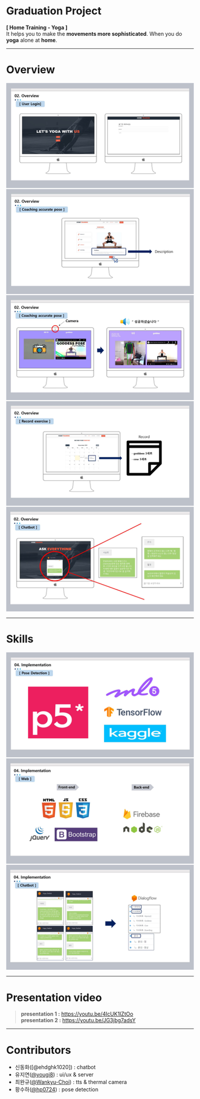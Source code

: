 
# Graduation Project

**[ Home Training - Yoga ]**   
It helps you to make the **movements more sophisticated**. When you do **yoga** alone at **home**.   

***   

# Overview

![overview1](https://github.com/yougi8/graduation-project/blob/main/images/overview1.JPG)  
![overview2](https://github.com/yougi8/graduation-project/blob/main/images/overview2.JPG)  
![overview3](https://github.com/yougi8/graduation-project/blob/main/images/overeview3.JPG)  
![overview4](https://github.com/yougi8/graduation-project/blob/main/images/overview4.JPG)  
![overview5](https://github.com/yougi8/graduation-project/blob/main/images/overview5.JPG)   

***   

# Skills
![skill1](https://github.com/yougi8/graduation-project/blob/main/images/skill1.JPG)
![skill2](https://github.com/yougi8/graduation-project/blob/main/images/skill2.JPG)   
![skill3](https://github.com/yougi8/graduation-project/blob/main/images/skill3.JPG)   

***   

# Presentation video   

> **presentation 1 :**  https://youtu.be/4IcUK1IZtOo  
>  **presentation 2 :**  https://youtu.be/JG3jbg7adsY   

***   

# Contributors

* 신동화([@ehdghk1020]) : chatbot
* 유지연([@yougi8](https://github.com/yougi8)) : ui/ux & server
* 최완규([@Wankyu-Choi](https://github.com/Wankyu-Choi)) : tts & thermal camera
* 황수하([@hp0724](https://github.com/hp0724)) : pose detection
